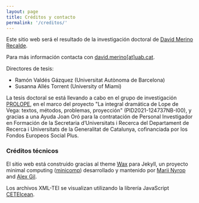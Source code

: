 ```yaml
---
layout: page
title: Créditos y contacto
permalink: '/creditos/'
---
```


Este sitio web será el resultado de la investigación doctoral de [David Merino Recalde](https://dxvidmr.github.io).

Para más información contacta con [david.merino[at]uab.cat](mailto:david.merino@uab.cat).

Directores de tesis:
- Ramón Valdés Gázquez (Universitat Autònoma de Barcelona)
- Susanna Allés Torrent (University of Miami)

La tesis doctoral se está llevando a cabo en el grupo de investigación [PROLOPE](https://prolope.uab.cat/), en el marco del proyecto "La integral dramática de Lope de Vega: textos, métodos, problemas, proyección" (PID2021-124737NB-I00), y gracias a una Ayuda Joan Oró para la contratación de Personal Investigador en Formación de la Secretaria d’Universitats i Recerca del Departament de Recerca i Universitats de la Generalitat de Catalunya, cofinanciada por los Fondos Europeos Social Plus.

### Créditos técnicos
El sitio web está construido gracias al theme [Wax](https://github.com/minicomp/wax/) para Jekyll, un proyecto minimal computing ([minicomp](https://github.com/minicomp)) desarrollado y mantenido por [Marii Nyrop](https://marii.info/) and [Alex Gil](https://github.com/elotroalex). 

Los archivos XML-TEI se visualizan utilizando la librería JavaScript [CETEIcean](https://github.com/TEIC/CETEIcean). 